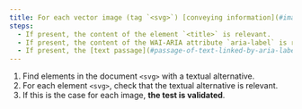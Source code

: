 ```yaml
---
title: For each vector image (tag `<svg>`) [conveying information](#image-conveying-information), having a [text alternative](#text-alternative-image), is this alternative relevant (excluding special cases)?
steps:
  - If present, the content of the element `<title>` is relevant.
  - If present, the content of the WAI-ARIA attribute `aria-label` is relevant.
  - If present, the [text passage](#passage-of-text-linked-by-aria-labelledby-or-aria-describedby) associated via the WAI-ARIA attribute `aria-labelledby` is relevant.
---
```


1. Find elements in the document `<svg>` with a textual alternative.
2. For each element `<svg>`, check that the textual alternative is relevant.
3. If this is the case for each image, **the test is validated**.
